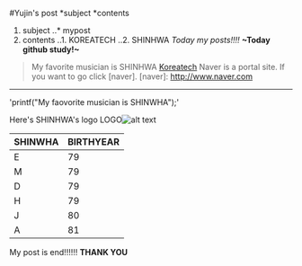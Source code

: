 #Yujin's post
*subject
*contents
1. subject
..* mypost
2. contents
..1. KOREATECH
..2. SHINHWA
*Today my posts!!!!*
**~Today github study!~**
> My favorite musician is SHINHWA
[Koreatech](http://koreatech.ac.kr)
Naver is a portal site. If you want to go click [naver].
[naver]: http://www.naver.com
*********
\'printf("My faovorite musician is SHINWHA");\'

Here's SHINHWA's logo
LOGO![alt text](https://scontent.xx.fbcdn.net/hphotos-xpf1/v/t1.0-9/10923276_860070310680671_2218571850500528910_n.jpg?oh=55885d5de2ce4000185650eded356184&oe=55C88C47)

SHINWHA | BIRTHYEAR
---|---
E | 79
M | 79
D | 79
H | 79
J | 80
A | 81

My post is end!!!!!! **THANK YOU**

